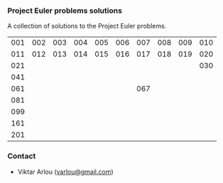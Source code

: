 ### Project Euler problems solutions

A collection of solutions to the Project Euler problems.

|     |     |     |     |     |     |     |     |     |     |
|-----|-----|-----|-----|-----|-----|-----|-----|-----|-----|
| 001 | 002 | 003 | 004 | 005 | 006 | 007 | 008 | 009 | 010 |
| 011 | 012 | 013 | 014 | 015 | 016 | 017 | 018 | 019 | 020 |
| 021 |     |     |     |     |     |     |     |     | 030 |
| 041 |     |     |     |     |     |     |     |     |     |
| 061 |     |     |     |     |     | 067 |     |     |     |
| 081 |     |     |     |     |     |     |     |     |     |
| 099 |     |     |     |     |     |     |     |     |     |
| 161 |     |     |     |     |     |     |     |     |     |
| 201 |     |     |     |     |     |     |     |     |     |

### Contact

* Viktar Arlou (varlou@gmail.com)
